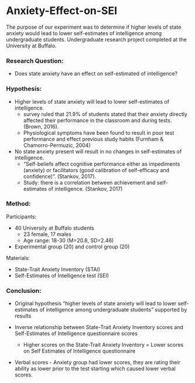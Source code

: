 # Anxiety-Effect-on-SEI
The purpose of our experiment was to determine if higher levels of state anxiety would lead to lower self-estimates of intelligence among undergraduate students. Undergraduate research project completed at the University at Buffalo.

### Research Question:
* Does state anxiety have an effect on self-estimated of intelligence?

### Hypothesis:
* Higher levels of state anxiety will lead to lower self-estimates of intelligence.
  *  survey ruled that 21.9% of students stated that their anxiety directly affected their performance in the classroom and during tests. (Brown, 2016). 
  *  Physiological symptoms have been found to result in poor test performance and effect previous study habits (Furnham & Chamorro-Permuzic, 2004)
*  No state anxiety present will result in no changes in self-estimates of intelligence.
   *  “Self-beliefs affect cognitive performance either as impediments (anxiety) or facilitators (good calibration of self-efficacy and confidence)”. (Stankov, 2017).
   *  Study: there is a correlation between achievement and self-estimates of intelligence. (Stankov, 2017)


### Method:

Participants:
* 40 University at Buffalo students
  * 23 female, 17 males
  * Age range: 18-30 (M=20.8, SD=2.46)
* Experimental group (20) and control group (20)

Materials:
* State-Trait Anxiety Inventory (STAI)
* Self-Estimates of Intelligence test (SEI)

### Conclusion:
* Original hypothesis “higher levels of state anxiety will lead to lower self-estimates of intelligence among undergraduate students” supported by results

* Inverse relationship between State-Trait Anxiety Inventory scores and Self-Estimates of Intelligence questionnaire scores
  * Higher scores on the State-Trait Anxiety Inventory = Lower scores on Self Estimates of Intelligence questionnaire

* Verbal scores - Anxiety group had lower scores, they are rating their ability as lower prior to the test starting which caused lower verbal scores.
